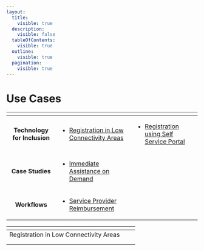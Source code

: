 ```yaml
---
layout:
  title:
    visible: true
  description:
    visible: false
  tableOfContents:
    visible: true
  outline:
    visible: true
  pagination:
    visible: true
---
```


# Use Cases



<table data-view="cards"><thead><tr><th align="center"></th><th></th><th></th></tr></thead><tbody><tr><td align="center"><strong>Technology for Inclusion</strong></td><td><ul><li><a href="technology-for-inclusion/registration-in-low-connectivity-areas.md">Registration in Low Connectivity Areas</a></li></ul></td><td><ul><li><a href="technology-for-inclusion/registration-using-self-service-portal.md">Registration using Self Service Portal</a></li></ul></td></tr><tr><td align="center"><strong>Case Studies</strong></td><td><ul><li><a href="case-studies/immediate-assistance-on-demand.md">Immediate Assistance on Demand</a></li></ul></td><td></td></tr><tr><td align="center"><strong>Workflows</strong></td><td><ul><li><a href="solutioning/service-provider-reimbursement.md">Service Provider Reimbursement </a></li></ul></td><td></td></tr></tbody></table>

<table data-view="cards"><thead><tr><th></th><th></th><th></th></tr></thead><tbody><tr><td>Registration in Low Connectivity Areas</td><td></td><td></td></tr><tr><td></td><td></td><td></td></tr><tr><td></td><td></td><td></td></tr></tbody></table>
